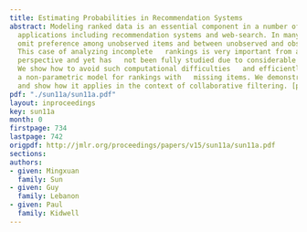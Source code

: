 ```yaml
---
title: Estimating Probabilities in Recommendation Systems
abstract: Modeling ranked data is an essential component in a number of important
  applications including recommendation systems and web-search. In many cases, judges
  omit preference among unobserved items and between unobserved and observed items.
  This case of analyzing incomplete   rankings is very important from a practical
  perspective and yet has   not been fully studied due to considerable computational   difficulties.
  We show how to avoid such computational difficulties   and efficiently construct
  a non-parametric model for rankings with   missing items. We demonstrate our approach
  and show how it applies in the context of collaborative filtering. [pdf]
pdf: "./sun11a/sun11a.pdf"
layout: inproceedings
key: sun11a
month: 0
firstpage: 734
lastpage: 742
origpdf: http://jmlr.org/proceedings/papers/v15/sun11a/sun11a.pdf
sections: 
authors:
- given: Mingxuan
  family: Sun
- given: Guy
  family: Lebanon
- given: Paul
  family: Kidwell
---
```

